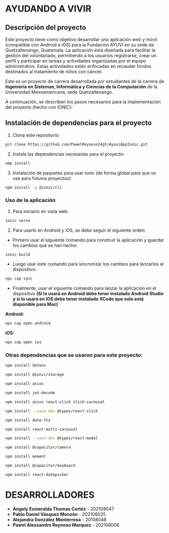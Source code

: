 # AYUDANDO A VIVIR

## Descripción del proyecto

Este proyecto tiene como objetivo desarrollar una aplicación web y móvil (compatible con Android e iOS) para la Fundación AYUVI en su sede de Quetzaltenango, Guatemala. La aplicación está diseñada para facilitar la gestión del voluntariado, permitiendo a los usuarios registrarse, crear un perfil y participar en tareas y actividades organizadas por el equipo administrativo. Estas actividades están enfocadas en recaudar fondos destinados al tratamiento de niños con cáncer.

Este es un proyecto de carrera desarrollada por estudiantes de la carrera de **Ingeniería en Sistemas, Informática y Ciencias de la Computación** de la Universidad Mesoamericana, sede Quetzaltenango.

A continuación, se describen los pasos necesarios para la implementación del proyecto (hecho con IONIC):

## Instalación de dependencias para el proyecto

1. Clona este repositorio:
```bash
git clone https://github.com/PawelReynoso24gt/AyuviAppIonic.git
```
2. Instala las dependencias necesarias para el proyecto:
```bash
nmp install
```
3. Instalación de paquetes para usar ionic (de forma global para que se use para futuros proyectos):
```bash
npm install -g @ionic/cli
```

### Uso de la aplicación

1. Para iniciarlo en vista web:
```bash
ionic serve
```

2. Para usarlo en Android y iOS, se debe seguir el siguiente orden:

- Primero usar el siguiente comando para construir la aplicación y guardar los cambios que se han hecho:
```bash
ionic build
```

- Luego usar este comando para sincronizar los cambios para lanzarlos al dispositivo:
```bash
npx cap sync
```

- Finalmente, usar el siguiente comando para lanzar la aplicación en el dispositivo **(Si lo usará en Android debe tener instalado Android Studio y si lo usará en iOS debe tener instalado XCode que solo está disponible para Mac)**

**Android:**
```bash
npx cap open android
```

**iOS:**
```bash
npx cap open ios
```

### Otras dependencias que se usaron para este proyecto:

```bash
npm install dotenv
```

```bash
npm install @ionic/storage
```

```bash
npm install axios
```

```bash
npm install jwt-decode
```

```bash
npm install axios react-slick slick-carousel
```

```bash
npm install --save-dev @types/react-slick
```

```bash
npm install date-fns
```

```bash
npm install react-multi-carousel
```

```bash
npm install --save-dev @types/react-modal
```

```bash
npm install @capacitor/camera
```

```bash
npm install moment
```

```bash
npm install @capacitor/keyboard
```

```bash
npm install react-datepicker
```


# DESARROLLADORES

- **Angely Esmeralda Thomas Cortéz** - 202108047
- **Pablo Daniel Vásquez Monzón** - 202108025
- **Alejandra González Monterrosa** - 20108048 
- **Pawel Alessandro Reynoso Marquez** - 202108006
